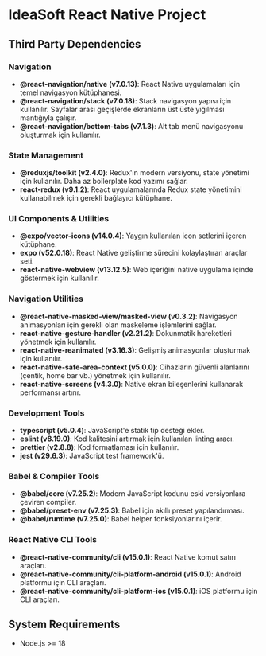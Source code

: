 # IdeaSoft React Native Project

## Third Party Dependencies

### Navigation

- **@react-navigation/native (v7.0.13)**: React Native uygulamaları için temel navigasyon kütüphanesi.
- **@react-navigation/stack (v7.0.18)**: Stack navigasyon yapısı için kullanılır. Sayfalar arası geçişlerde ekranların üst üste yığılması mantığıyla çalışır.
- **@react-navigation/bottom-tabs (v7.1.3)**: Alt tab menü navigasyonu oluşturmak için kullanılır.

### State Management

- **@reduxjs/toolkit (v2.4.0)**: Redux'ın modern versiyonu, state yönetimi için kullanılır. Daha az boilerplate kod yazımı sağlar.
- **react-redux (v9.1.2)**: React uygulamalarında Redux state yönetimini kullanabilmek için gerekli bağlayıcı kütüphane.

### UI Components & Utilities

- **@expo/vector-icons (v14.0.4)**: Yaygın kullanılan icon setlerini içeren kütüphane.
- **expo (v52.0.18)**: React Native geliştirme sürecini kolaylaştıran araçlar seti.
- **react-native-webview (v13.12.5)**: Web içeriğini native uygulama içinde göstermek için kullanılır.

### Navigation Utilities

- **@react-native-masked-view/masked-view (v0.3.2)**: Navigasyon animasyonları için gerekli olan maskeleme işlemlerini sağlar.
- **react-native-gesture-handler (v2.21.2)**: Dokunmatik hareketleri yönetmek için kullanılır.
- **react-native-reanimated (v3.16.3)**: Gelişmiş animasyonlar oluşturmak için kullanılır.
- **react-native-safe-area-context (v5.0.0)**: Cihazların güvenli alanlarını (çentik, home bar vb.) yönetmek için kullanılır.
- **react-native-screens (v4.3.0)**: Native ekran bileşenlerini kullanarak performansı artırır.

### Development Tools

- **typescript (v5.0.4)**: JavaScript'e statik tip desteği ekler.
- **eslint (v8.19.0)**: Kod kalitesini artırmak için kullanılan linting aracı.
- **prettier (v2.8.8)**: Kod formatlaması için kullanılır.
- **jest (v29.6.3)**: JavaScript test framework'ü.

### Babel & Compiler Tools

- **@babel/core (v7.25.2)**: Modern JavaScript kodunu eski versiyonlara çeviren compiler.
- **@babel/preset-env (v7.25.3)**: Babel için akıllı preset yapılandırması.
- **@babel/runtime (v7.25.0)**: Babel helper fonksiyonlarını içerir.

### React Native CLI Tools

- **@react-native-community/cli (v15.0.1)**: React Native komut satırı araçları.
- **@react-native-community/cli-platform-android (v15.0.1)**: Android platformu için CLI araçları.
- **@react-native-community/cli-platform-ios (v15.0.1)**: iOS platformu için CLI araçları.

## System Requirements

- Node.js >= 18
